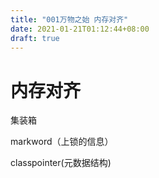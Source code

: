 ```yaml
---
title: "001万物之始 内存对齐"
date: 2021-01-21T01:12:44+08:00
draft: true
---
```



# 内存对齐

集装箱

markword（上锁的信息）

classpointer(元数据结构)
